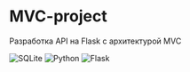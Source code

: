 # MVC-project
Разработка API на Flask с архитектурой MVC

  ![SQLite](https://img.shields.io/badge/sqlite-%2307405e.svg?style=for-the-badge&logo=sqlite&logoColor=white)
  ![Python](https://img.shields.io/badge/python-3670A0?style=for-the-badge&logo=python&logoColor=ffdd54)
  ![Flask](https://img.shields.io/badge/flask-%23000.svg?style=for-the-badge&logo=flask&logoColor=white)
